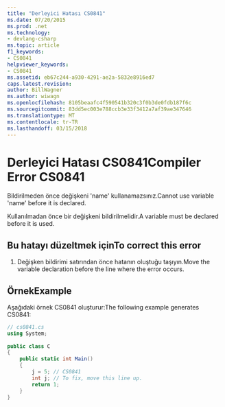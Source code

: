 ```yaml
---
title: "Derleyici Hatası CS0841"
ms.date: 07/20/2015
ms.prod: .net
ms.technology:
- devlang-csharp
ms.topic: article
f1_keywords:
- CS0841
helpviewer_keywords:
- CS0841
ms.assetid: eb67c244-a930-4291-ae2a-5832e8916ed7
caps.latest.revision: 
author: BillWagner
ms.author: wiwagn
ms.openlocfilehash: 8105beaafc4f590541b320c3f0b3de0fdb187f6c
ms.sourcegitcommit: 83dd5ec003e788ccb3e33f3412a7af39ae347646
ms.translationtype: MT
ms.contentlocale: tr-TR
ms.lasthandoff: 03/15/2018
---
```

# <a name="compiler-error-cs0841"></a><span data-ttu-id="16991-102">Derleyici Hatası CS0841</span><span class="sxs-lookup"><span data-stu-id="16991-102">Compiler Error CS0841</span></span>
<span data-ttu-id="16991-103">Bildirilmeden önce değişkeni 'name' kullanamazsınız.</span><span class="sxs-lookup"><span data-stu-id="16991-103">Cannot use variable 'name' before it is declared.</span></span>  
  
 <span data-ttu-id="16991-104">Kullanılmadan önce bir değişkeni bildirilmelidir.</span><span class="sxs-lookup"><span data-stu-id="16991-104">A variable must be declared before it is used.</span></span>  
  
## <a name="to-correct-this-error"></a><span data-ttu-id="16991-105">Bu hatayı düzeltmek için</span><span class="sxs-lookup"><span data-stu-id="16991-105">To correct this error</span></span>  
  
1.  <span data-ttu-id="16991-106">Değişken bildirimi satırından önce hatanın oluştuğu taşıyın.</span><span class="sxs-lookup"><span data-stu-id="16991-106">Move the variable declaration before the line where the error occurs.</span></span>  
  
## <a name="example"></a><span data-ttu-id="16991-107">Örnek</span><span class="sxs-lookup"><span data-stu-id="16991-107">Example</span></span>  
 <span data-ttu-id="16991-108">Aşağıdaki örnek CS0841 oluşturur:</span><span class="sxs-lookup"><span data-stu-id="16991-108">The following example generates CS0841:</span></span>  
  
```csharp  
// cs0841.cs  
using System;  
  
public class C  
{  
    public static int Main()  
    {  
        j = 5; // CS0841  
        int j; // To fix, move this line up.  
        return 1;  
    }  
}  
```
